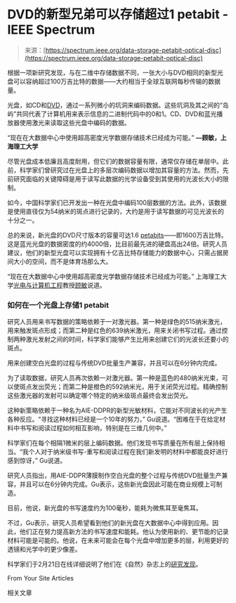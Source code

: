 <!--yml

category: 未分类

date: 2024-05-29 13:21:09

-->

# DVD的新型兄弟可以存储超过1 petabit - IEEE Spectrum

> 来源：[https://spectrum.ieee.org/data-storage-petabit-optical-disc](https://spectrum.ieee.org/data-storage-petabit-optical-disc)

根据一项新研究发现，与在二维中存储数据不同，一张大小与DVD相同的新型光盘可以容纳超过100万吉比特的数据——大约相当于全球互联网每秒传输的数据量。

光盘，如CD和[DVD](https://spectrum.ieee.org/fivedimensional-dvd-could-store-16-terabytes)，通过一系列微小的坑洞来编码数据。这些坑洞及其之间的“岛屿”共同代表了计算机用来表示信息的二进制代码中的0和1。CD、DVD和蓝光播放器使用激光来读取这些光盘中编码的数据。

“现在在大数据中心中使用超高密度光学数据存储技术已经成为可能。” **—顾敏，上海理工大学**

尽管光盘成本低廉且高度耐用，但它们的数据容量有限，通常仅存储在单层中。此前，科学家们曾研究过在光盘上的多层次编码数据以增加其容量的方法。然而，先前研究面临的关键障碍是用于读写此数据的光学设备受到其使用的光波长大小的限制。

如今，中国科学家们已开发出一种在光盘中编码100层数据的方法。此外，该数据是使用直径仅为54纳米的斑点进行记录的，大约是用于读写数据的可见光波长的十分之一。

总的来说，新光盘的DVD尺寸版本的容量可达1.6 [petabits](https://spectrum.ieee.org/frequency-comb)——即1600万吉比特。这是蓝光光盘的数据密度的约4000倍，比目前最先进的硬盘高出24倍。研究人员建议，他们的新型光盘可以实现拥有十亿吉比特存储能力的数据中心，只需占据房间大小的空间，而不是体育场那么大。

“现在在大数据中心中使用超高密度光学数据存储技术已经成为可能。” 上海理工大学[光电与计算机工程](https://www.atse.org.au/news-and-events/article/min-gu-appointed-executive-chancellor-in-shanghai/)教授[顾敏](https://en.wikipedia.org/wiki/Min_Gu)说道。

### 如何在一个光盘上存储1 petabit

研究人员用来书写数据的策略依赖于一对激光器。第一种是绿色的515纳米激光，用来触发斑点形成；而第二种是红色的639纳米激光，用来关闭书写过程。通过控制两种激光发射之间的时间，科学家们能够产生比用来创建它们的光波长还要小的斑点。

用来创建空白光盘的过程与传统DVD批量生产兼容，并且可以在6分钟内完成。

为了读取数据，研究人员再次依赖一对激光器。第一种是蓝色的480纳米光束，可以使斑点发出荧光；而第二种是橙色的592纳米光，用于关闭荧光过程。精确控制这些激光器的发射可以确定哪个特定的纳米级斑点最终会发出荧光。

这种新策略依赖于一种名为AIE-DDPR的新型光敏材料，它能对不同波长的光产生各种反应。“寻找这种材料已经是一个10年的努力，” Gu说道。“困难在于在给定材料中书写和阅读过程如何相互影响，特别是在三维几何中。”

科学家们在每个相隔1微米的层上编码数据。他们发现书写质量在所有层上保持相当。“我个人对于纳米级书写-重写和阅读过程在我们新发明的材料中都能良好进行感到惊讶，” Gu说道。

研究人员指出，用AIE-DDPR薄膜制作空白光盘的整个过程与传统DVD批量生产兼容，并且可以在6分钟内完成。Gu表示，这些新光盘因此可能在商业规模上可制造。

目前，他说，新光盘的书写速度约为100毫秒，能耗为微焦耳至毫焦耳。

不过，Gu表示，研究人员希望看到他们的新光盘在大数据中心中得到应用。因此，他们正在努力提高新方法的书写速度和能耗。他认为使用新的、更节能的记录材料可能是可能的。他说，在未来可能会在每个光盘中增加更多的层，利用更好的透镜和光学中的更少像差。

科学家们于2月21日在线详细说明了他们在《自然》杂志上的[研究发现](https://www.nature.com/articles/s41586-023-06980-y)。

From Your Site Articles

相关文章
